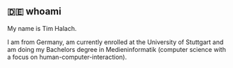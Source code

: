 ## :de: whoami 

My name is Tim Halach.

I am from Germany, am currently enrolled at the University of Stuttgart and am doing my Bachelors degree in Medieninformatik (computer science with a focus on human-computer-interaction).
